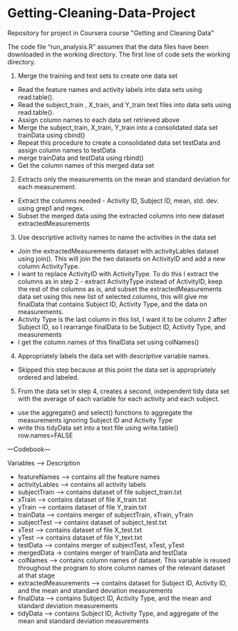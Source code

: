 # Getting-Cleaning-Data-Project
Repository for project in Coursera course "Getting and Cleaning Data"


The code file “run_analysis.R” assumes that the data files have been downloaded in the working directory. The first line of code sets the working directory.

1. Merge the training and test sets to create one data set
- Read the feature names and activity labels into data sets using read.table(). 
- Read the subject_train , X_train, and Y_train text files into data sets using read.table(). 
- Assign column names to each data set retrieved above
- Merge the subject_train, X_train, Y_train into a consolidated data set trainData using cbind()
- Repeat this procedure to create a consolidated data set testData and assign column names to testData
- merge trainData and testData using rbind()
- Get the column names of this merged data set

2. Extracts only the measurements on the mean and standard deviation for each measurement. 
- Extract the columns needed - Activity ID, Subject ID, mean, std. dev. using grep1 and regex. 
- Subset the merged data using the extracted columns into new dataset extractedMeasurements

3. Use descriptive activity names to name the activities in the data set
- Join the extractedMeasurements dataset with activityLables dataset using join(). This will join the two datasets on ActivityID and add a new column ActivityType.
- I want to replace ActivityID with ActivityType. To do this I extract the columns as in step 2 - extract ActivityType instead of ActivityID, keep the rest of the columns as is, and subset the extractedMeasurements data set using this new list of selected columns, this will give me finalData that contains Subject ID, Activity Type, and the data on measurements.
- Activity Type is the last column in this list, I want it to be column 2 after Subject ID, so I rearrange finalData to be Subject ID, Activity Type, and measurements
- I get the column names of this finalData set using colNames()

4. Appropriately labels the data set with descriptive variable names.
- Skipped this step because at this point the data set is appropriately ordered and labeled.

5. From the data set in step 4, creates a second, independent tidy data set with the average of each variable for each activity and each subject.
- use the aggregate() and select() functions to aggregate the measurements ignoring Subject ID and Activity Type
- write this tidyData set into a text file using write.table() row.names=FALSE

—Codebook—

Variables —> Description

- featureNames —> contains all the feature names
- activityLables —> contains all activity labels
- subjectTrain —> contains dataset of file subject_train.txt
- xTrain —> contains dataset of file X_train.txt
- yTrain —> contains dataset of file Y_train.txt
- trainData —> contains merger of subjectTrain, xTrain, yTrain
- subjectTest —> contains dataset of subject_test.txt
- xTest —> contains dataset of file X_test.txt
- yTest —> contains dataset of file Y_text.txt
- testData —> contains merger of subjectTest, xTest, yTest
- mergedData -> contains merger of trainData and testData
- colNames —> contains column names of dataset. This variable is reused throughout the program to store column names of the relevant dataset at that stage
- extractedMeasurements —> contains dataset for Subject ID, Activity ID, and the mean and standard deviation measurements
- finalData —> contains Subject ID, Activity Type, and the mean and standard deviation measurements
- tidyData —> contains Subject ID, Activity Type, and aggregate of the mean and standard deviation measurements
